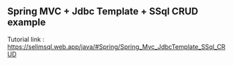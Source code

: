 ## Spring MVC + Jdbc Template + SSql CRUD example

Tutorial link : https://selimsql.web.app/java/#Spring/Spring_Mvc_JdbcTemplate_SSql_CRUD
